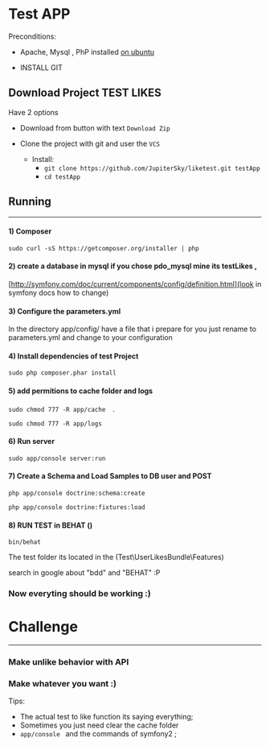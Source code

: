 
# Test APP

Preconditions:

* Apache, Mysql , PhP installed [on ubuntu](https://www.digitalocean.com/community/tutorials/como-instalar-a-pilha-linux-apache-mysql-php-lamp-no-ubuntu-14-04-pt)

* INSTALL GIT 

## Download Project TEST LIKES

Have 2 options 
* Download from button with text `Download Zip`

* Clone the project with git and user the `VCS`
    * Install:
        * `git clone https://github.com/JupiterSky/liketest.git testApp`
        * `cd testApp`



## Running
---


#### 1) Composer

`sudo curl -sS https://getcomposer.org/installer | php`



#### 2) create a database in mysql if you chose pdo_mysql mine its testLikes , 
[http://symfony.com/doc/current/components/config/definition.html](look in symfony docs how to change)



#### 3) Configure the parameters.yml

In the directory app/config/ have a file that i prepare for you just rename to parameters.yml and change to your configuration
 


#### 4) Install dependencies of test Project
   
`sudo php composer.phar install `
  
#### 5) add permitions to cache folder and logs

` sudo chmod 777 -R app/cache   `.

` sudo chmod 777 -R app/logs   `
  
  
  
#### 6) Run server
  
`sudo app/console server:run`  



#### 7) Create a Schema and Load Samples to DB user and POST


 `php app/console doctrine:schema:create`   

 `php app/console doctrine:fixtures:load`
 
#### 8) RUN TEST in BEHAT ()

`bin/behat`


The test folder its located in the (Test\UserLikesBundle\Features\)


search in google about "bdd" and "BEHAT"  :P




### Now everyting should be working :)








# Challenge 
------

### Make unlike behavior with API

### Make whatever you want :)

Tips:

* The actual test to like function its saying everything;
* Sometimes you just need clear the cache folder    
* `app/console ` and the commands of symfony2 ;


 
 
 
 
 
 
 




 
 
 
 






